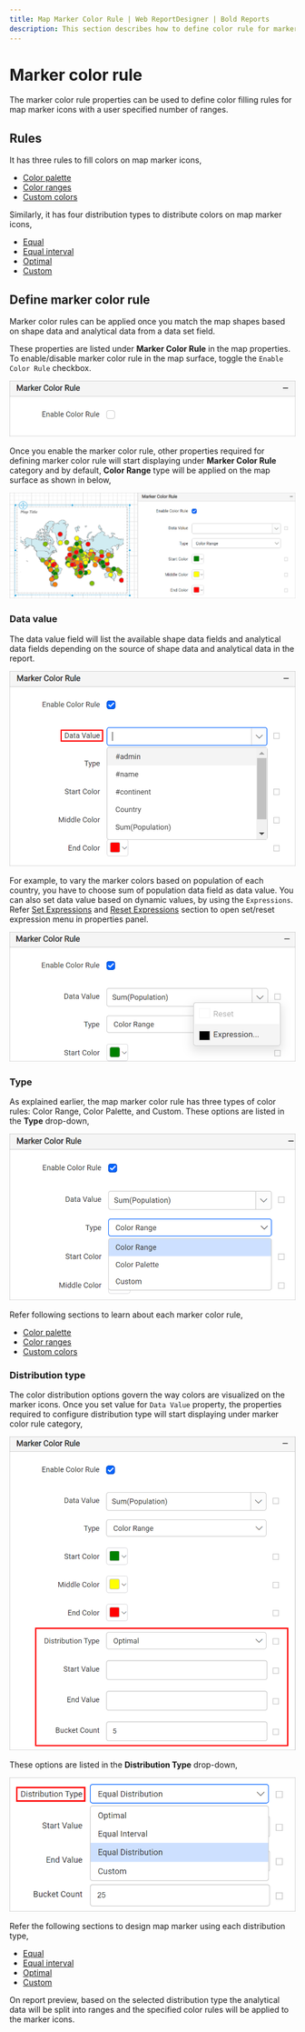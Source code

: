 ```yaml
---
title: Map Marker Color Rule | Web ReportDesigner | Bold Reports
description: This section describes how to define color rule for marker in Map Report Item with the Bold Report Designer
---
```


# Marker color rule

The marker color rule properties can be used to define color filling rules for map marker icons with a user specified number of ranges.

## Rules

It has three rules to fill colors on map marker icons,

* [Color palette](/on-premise/report-designer/report-items/map/color-palette-marker-rule/)
* [Color ranges](/on-premise/report-designer/report-items/map/color-range-marker-rule/)
* [Custom colors](/on-premise/report-designer/report-items/map/custom-color-marker-rule/)

Similarly, it has four distribution types to distribute colors on map marker icons,

* [Equal](/on-premise/report-designer/report-items/map/equal-distribution-marker-rule/)
* [Equal interval](/on-premise/report-designer/report-items/map/equal-interval-marker-rule/)
* [Optimal](/on-premise/report-designer/report-items/map/optimal-distribution-marker-rule/)
* [Custom](/on-premise/report-designer/report-items/map/custom-distribution-marker-rule/)

## Define marker color rule

Marker color rules can be applied once you match the map shapes based on shape data and analytical data from a data set field.

These properties are listed under **Marker Color Rule** in the map properties. To enable/disable marker color rule in the map surface, toggle the `Enable Color Rule` checkbox.

![Map Shape properties](/static/assets/on-premise/images/report-designer/report-items/map/marker-color-rule/initial.png)

Once you enable the marker color rule, other properties required for defining marker color rule will start displaying under **Marker Color Rule** category and by default, **Color Range** type will be applied on the map surface as shown in below,

![Map shape color rule](/static/assets/on-premise/images/report-designer/report-items/map/marker-color-rule/enable-color-rule.png)

### Data value

The data value field will list the available shape data fields and analytical data fields depending on the source of shape data and analytical data in the report.

![Map data value](/static/assets/on-premise/images/report-designer/report-items/map/marker-color-rule/data-value.png)

For example, to vary the marker colors based on population of each country, you have to choose sum of population data field as data value. You can also set data value based on dynamic values, by using the `Expressions`. Refer [Set Expressions](/on-premise/report-designer/compose-report/properties-panel/#set-expression) and [Reset Expressions](/on-premise/report-designer/compose-report/properties-panel/#reset-expression) section to open set/reset expression menu in properties panel.

![Map data value](/static/assets/on-premise/images/report-designer/report-items/map/marker-color-rule/data-value-expression.png)

### Type

As explained earlier, the map marker color rule has three types of color rules: Color Range, Color Palette, and Custom. These options are listed in the **Type** drop-down,

![Map color rule types](/static/assets/on-premise/images/report-designer/report-items/map/marker-color-rule/types.png)

Refer following sections to learn about each marker color rule,

* [Color palette](/on-premise/report-designer/report-items/map/color-palette-marker-rule/)
* [Color ranges](/on-premise/report-designer/report-items/map/color-range-marker-rule/)
* [Custom colors](/on-premise/report-designer/report-items/map/custom-color-marker-rule/)

### Distribution type

The color distribution options govern the way colors are visualized on the marker icons. Once you set value for `Data Value` property, the properties required to configure distribution type will start displaying under marker color rule category,

![Map distribution properties](/static/assets/on-premise/images/report-designer/report-items/map/marker-color-rule/distribution-properties.png)

These options are listed in the **Distribution Type** drop-down,

![Map distribution types](/static/assets/on-premise/images/report-designer/report-items/map/marker-color-rule/distribution-types.png)

Refer the following sections to design map marker using each distribution type,

* [Equal](/on-premise/report-designer/report-items/map/equal-distribution-marker-rule/)
* [Equal interval](/on-premise/report-designer/report-items/map/equal-interval-marker-rule/)
* [Optimal](/on-premise/report-designer/report-items/map/optimal-distribution-marker-rule/)
* [Custom](/on-premise/report-designer/report-items/map/custom-distribution-marker-rule/)

On report preview, based on the selected distribution type the analytical data will be split into ranges and the specified color rules will be applied to the marker icons.